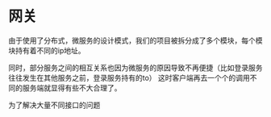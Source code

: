 # 网关

由于使用了分布式，微服务的设计模式，我们的项目被拆分成了多个模块，每个模块持有着不同的ip地址。

同时，部分服务之间的相互关系也因为微服务的原因导致不再便捷（比如登录服务往往发生在其他服务之前，登录服务持有的to）
这时客户端再去一个个的调用不同的服务端就显得有些不大合理了。

为了解决大量不同接口的问题